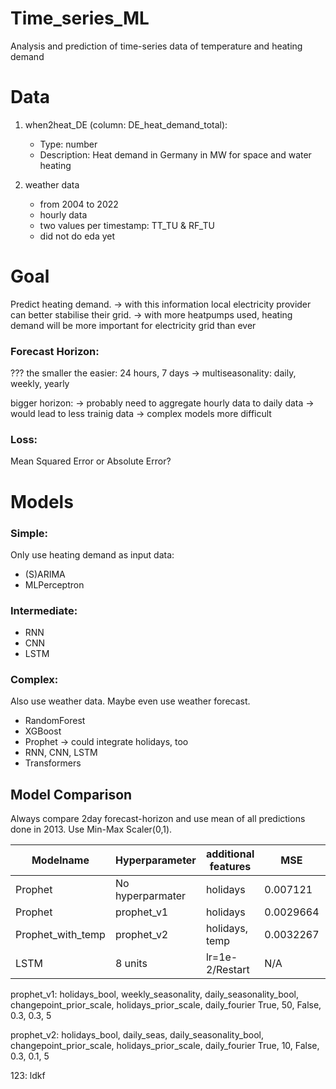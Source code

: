 # Time_series_ML
Analysis and prediction of time-series data of temperature and heating demand


# Data
1. when2heat_DE (column: DE_heat_demand_total): 
    - Type: number
    - Description: Heat demand in Germany in MW for space and water heating

2. weather data
     - from 2004 to 2022
     - hourly data
     - two values per timestamp: TT_TU & RF_TU
     - did not do eda yet

# Goal
Predict heating demand.
-> with this information local electricity provider can better stabilise their grid.
-> with more heatpumps used, heating demand will be more important for electricity grid than ever

### Forecast Horizon: 
???
the smaller the easier: 24 hours, 7 days
-> multiseasonality: daily, weekly, yearly

bigger horizon: 
-> probably need to aggregate hourly data to daily data
-> would lead to less trainig data -> complex models more difficult

### Loss:
Mean Squared Error or Absolute Error?

# Models

### Simple: 
Only use heating demand as input data:
- (S)ARIMA
- MLPerceptron

### Intermediate:
- RNN
- CNN
- LSTM

### Complex:
Also use weather data. Maybe even use weather forecast.
- RandomForest
- XGBoost
- Prophet -> could integrate holidays, too
- RNN, CNN, LSTM
- Transformers


## Model Comparison
Always compare 2day forecast-horizon and use mean of all predictions done in 2013.
Use Min-Max Scaler(0,1).

| Modelname         | Hyperparameter     | additional features | MSE         | MAPE  |
|-------------------|--------------------|---------------------|-------------|-------|
| Prophet           | No hyperparmater   | holidays            | 0.007121    | ---   |
| Prophet           | prophet_v1         | holidays            | 0.0029664   | ---   |
| Prophet_with_temp | prophet_v2         | holidays, temp      | 0.0032267   | ---   |
| LSTM | 8 units    | lr=1e-2/Restart    | N/A                 | 0.001879228 | 35.7% |



prophet_v1:
holidays_bool, weekly_seasonality, daily_seasonality_bool, changepoint_prior_scale, holidays_prior_scale, daily_fourier
True,           50,                 False,                  0.3,                    0.3,                    5

prophet_v2: 
holidays_bool, daily_seas, daily_seasonality_bool, changepoint_prior_scale, holidays_prior_scale, daily_fourier
True,          10,         False,                      0.3,                    0.1,                        5




123: ldkf
